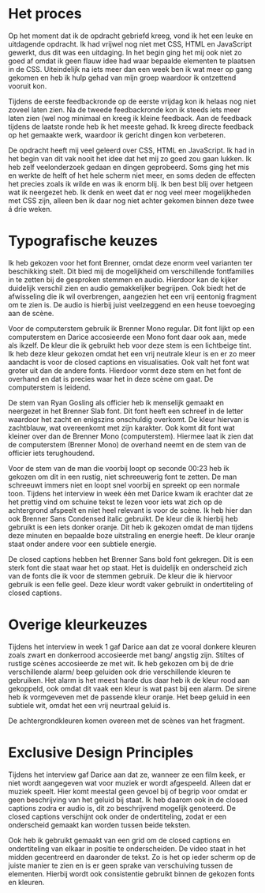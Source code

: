 # Het proces
Op het moment dat ik de opdracht gebriefd kreeg, vond ik het een leuke en uitdagende opdracht. Ik had vrijwel nog niet met CSS, HTML en JavaScript gewerkt, dus dit was een uitdaging. In het begin ging het mij ook niet zo goed af omdat ik geen flauw idee had waar bepaalde elementen te plaatsen in de CSS. Uiteindelijk na iets meer dan een week ben ik wat meer op gang gekomen en heb ik hulp gehad van mijn groep waardoor ik ontzettend vooruit kon. 

Tijdens de eerste feedbackronde op de eerste vrijdag kon ik helaas nog niet zoveel laten zien. Na de tweede feedbackronde kon ik steeds iets meer laten zien (wel nog minimaal en kreeg ik kleine feedback. Aan de feedback tijdens de laatste ronde heb ik het meeste gehad. Ik kreeg directe feedback op het gemaakte werk, waardoor ik gericht dingen kon verbeteren.

De opdracht heeft mij veel geleerd over CSS, HTML en JavaScript. Ik had in het begin van dit vak nooit het idee dat het mij zo goed zou gaan lukken. Ik heb zelf veelonderzoek gedaan en dingen geprobeerd. Soms ging het mis en werkte de helft of het hele scherm niet meer, en soms deden de effecten het precies zoals ik wilde en was ik enorm blij. Ik ben best blij over hetgeen wat ik neergezet heb. Ik denk en weet dat er nog veel meer mogelijkheden met CSS zijn, alleen ben ik daar nog niet achter gekomen binnen deze twee á drie weken.

# Typografische keuzes
Ik heb gekozen voor het font Brenner, omdat deze enorm veel varianten ter beschikking stelt. Dit bied mij de mogelijkheid om verschillende fontfamilies in te zetten bij de gesproken stemmen en audio. Hierdoor kan de kijker duidelijk verschil zien en audio gemakkelijker begrijpen. Ook biedt het de afwisseling die ik wil overbrengen, aangezien het een vrij eentonig fragment om te zien is. De audio is hierbij juist veelzeggend en een heuse toevoeging aan de scène.

Voor de computerstem gebruik ik Brenner Mono regular. Dit font lijkt op een computerstem en Darice accosieerde een Mono font daar ook aan, mede als ikzelf. De kleur die ik gebruikt heb voor deze stem is een lichtbeige tint. Ik heb deze kleur gekozen omdat het een vrij neutrale kleur is en er zo meer aandacht is voor de closed captions en visualisaties. Ook valt het font wat groter uit dan de andere fonts. Hierdoor vormt deze stem en het font de overhand en dat is precies waar het in deze scène om gaat. De computerstem is leidend.

De stem van Ryan Gosling als officier heb ik menselijk gemaakt en neergezet in het Brenner Slab font. Dit font heeft een schreef in de letter waardoor het zacht en enigszins onschuldig overkomt. De kleur hiervan is zachtblauw, wat overeenkomt met zijn karakter. Ook komt dit font wat kleiner over dan de Brenner Mono (computerstem). Hiermee laat ik zien dat de computerstem (Brenner Mono) de overhand neemt en de stem van de officier iets terughoudend. 

Voor de stem van de man die voorbij loopt op seconde 00:23 heb ik gekozen om dit in een rustig, niet schreeuwerig font te zetten. De man schreeuwt immers niet en loopt snel voorbij en spreekt op een normale toon. Tijdens het interview in week één met Darice kwam ik erachter dat ze het prettig vind om schuine tekst te lezen voor iets wat zich op de achtergrond afspeelt en niet heel relevant is voor de scène. Ik heb hier dan ook Brenner Sans Condensed italic gebruikt. De kleur die ik hierbij heb gebruikt is een iets donker oranje. Dit heb ik gekozen omdat de man tijdens deze minuten en bepaalde boze uitstraling en energie heeft. De kleur oranje staat onder andere voor een subtiele energie.

De closed captions hebben het Brenner Sans bold font gekregen. Dit is een sterk font die staat waar het op staat. Het is duidelijk en onderscheid zich van de fonts die ik voor de stemmen gebruik. De kleur die ik hiervoor gebruik is een felle geel. Deze kleur wordt vaker gebruikt in ondertiteling of closed captions. 


# Overige kleurkeuzes
Tijdens het interview in week 1 gaf Darice aan dat ze vooral donkere kleuren zoals zwart en donkerrood accosieerde met bang/ angstig zijn. Stiltes of rustige scènes accosieerde ze met wit. Ik heb gekozen om bij de drie verschillende alarm/ beep geluiden ook drie verschillende kleuren te gebruiken. Het alarm is het meest harde dus daar heb ik de kleur rood aan gekoppeld, ook omdat dit vaak een kleur is wat past bij een alarm. De sirene heb ik vormgeveven met de passende kleur oranje. Het beep geluid in een subtiele wit, omdat het een vrij neurtraal geluid is.

De achtergrondkleuren komen overeen met de scènes van het fragment.

# Exclusive Design Principles
Tijdens het interview gaf Darice aan dat ze, wanneer ze een film keek, er niet wordt aangegeven wat voor muziek er wordt afgespeeld. Alleen dat er muziek speelt. Hier komt meestal geen gevoel bij of begrip voor omdat er geen beschrijving van het geluid bij staat. Ik heb daarom ook in de closed captions zodra er audio is, dit zo beschrijvend mogelijk genoteerd. De closed captions verschijnt ook onder de ondertiteling, zodat er een onderscheid gemaakt kan worden tussen beide teksten.

Ook heb ik gebruikt gemaakt van een grid om de closed captions en ondertiteling van elkaar in positie te onderscheiden. De video staat in het midden gecentreerd en daaronder de tekst. Zo is het op ieder scherm op de juiste manier te zien en is er geen sprake van verschuiving tussen de elementen. Hierbij wordt ook consistentie gebruikt binnen de gekozen fonts en kleuren.